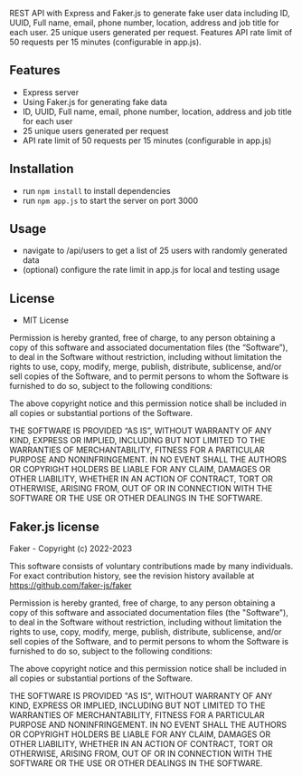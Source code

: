 REST API with Express and Faker.js to generate fake user data including ID, UUID, Full name, email, phone number, location, address and job title for each user. 25 unique users generated per request. Features API rate limit of 50 requests per 15 minutes (configurable in app.js).

## Features

- Express server
- Using Faker.js for generating fake data
- ID, UUID, Full name, email, phone number, location, address and job title for each user
- 25 unique users generated per request
- API rate limit of 50 requests per 15 minutes (configurable in app.js)

## Installation

- run `npm install` to install dependencies
- run `npm app.js` to start the server on port 3000

## Usage

- navigate to /api/users to get a list of 25 users with randomly generated data
- (optional) configure the rate limit in app.js for local and testing usage

## License

- MIT License

Permission is hereby granted, free of charge, to any person obtaining a copy of this software and associated documentation files (the “Software”), to deal in the Software without restriction, including without limitation the rights to use, copy, modify, merge, publish, distribute, sublicense, and/or sell copies of the Software, and to permit persons to whom the Software is furnished to do so, subject to the following conditions:

The above copyright notice and this permission notice shall be included in all copies or substantial portions of the Software.

THE SOFTWARE IS PROVIDED “AS IS”, WITHOUT WARRANTY OF ANY KIND, EXPRESS OR IMPLIED, INCLUDING BUT NOT LIMITED TO THE WARRANTIES OF MERCHANTABILITY, FITNESS FOR A PARTICULAR PURPOSE AND NONINFRINGEMENT. IN NO EVENT SHALL THE AUTHORS OR COPYRIGHT HOLDERS BE LIABLE FOR ANY CLAIM, DAMAGES OR OTHER LIABILITY, WHETHER IN AN ACTION OF CONTRACT, TORT OR OTHERWISE, ARISING FROM, OUT OF OR IN CONNECTION WITH THE SOFTWARE OR THE USE OR OTHER DEALINGS IN THE SOFTWARE.

## Faker.js license

Faker - Copyright (c) 2022-2023

This software consists of voluntary contributions made by many individuals.
For exact contribution history, see the revision history
available at https://github.com/faker-js/faker

Permission is hereby granted, free of charge, to any person obtaining
a copy of this software and associated documentation files (the
"Software"), to deal in the Software without restriction, including
without limitation the rights to use, copy, modify, merge, publish,
distribute, sublicense, and/or sell copies of the Software, and to
permit persons to whom the Software is furnished to do so, subject to
the following conditions:

The above copyright notice and this permission notice shall be
included in all copies or substantial portions of the Software.

THE SOFTWARE IS PROVIDED "AS IS", WITHOUT WARRANTY OF ANY KIND,
EXPRESS OR IMPLIED, INCLUDING BUT NOT LIMITED TO THE WARRANTIES OF
MERCHANTABILITY, FITNESS FOR A PARTICULAR PURPOSE AND
NONINFRINGEMENT. IN NO EVENT SHALL THE AUTHORS OR COPYRIGHT HOLDERS BE
LIABLE FOR ANY CLAIM, DAMAGES OR OTHER LIABILITY, WHETHER IN AN ACTION
OF CONTRACT, TORT OR OTHERWISE, ARISING FROM, OUT OF OR IN CONNECTION
WITH THE SOFTWARE OR THE USE OR OTHER DEALINGS IN THE SOFTWARE.
